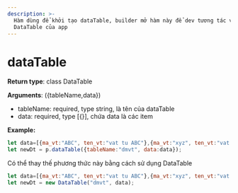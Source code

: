 ```yaml
---
description: >-
  Hàm dùng để khởi tạo dataTable, builder mở hàm này để dev tương tác với class
  DataTable của app
---
```


# dataTable

**Return type**: class DataTable

**Arguments**: ({tableName,data})

* tableName: required, type string, là tên của dataTable
* data: required, type \[{}], chứa data là các item

**Example:**

```javascript
let data=[{ma_vt:"ABC", ten_vt:"vat tu ABC"},{ma_vt:"xyz", ten_vt:"vat tu XYZ"},]
let newDt = p.dataTable({tableName:"dmvt", data:data});
```

Có thể thay thế phương thức này bằng cách sử dụng DataTable

```javascript
let data=[{ma_vt:"ABC", ten_vt:"vat tu ABC"},{ma_vt:"xyz", ten_vt:"vat tu XYZ"},]
let newDt = new DataTable("dmvt", data);
```
